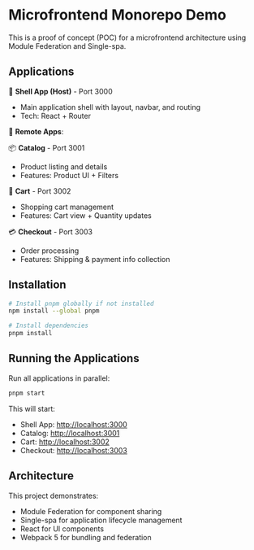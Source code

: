 # Microfrontend Monorepo Demo

This is a proof of concept (POC) for a microfrontend architecture using Module Federation and Single-spa.

## Applications

🧭 **Shell App (Host)** - Port 3000
- Main application shell with layout, navbar, and routing
- Tech: React + Router

🧩 **Remote Apps**:

📦 **Catalog** - Port 3001
- Product listing and details
- Features: Product UI + Filters

🛒 **Cart** - Port 3002
- Shopping cart management
- Features: Cart view + Quantity updates

💳 **Checkout** - Port 3003
- Order processing
- Features: Shipping & payment info collection

## Installation

```bash
# Install pnpm globally if not installed
npm install --global pnpm

# Install dependencies
pnpm install
```

## Running the Applications

Run all applications in parallel:
```bash
pnpm start
```

This will start:
- Shell App: [http://localhost:3000](http://localhost:3000)
- Catalog: [http://localhost:3001](http://localhost:3001)
- Cart: [http://localhost:3002](http://localhost:3002)
- Checkout: [http://localhost:3003](http://localhost:3003)

## Architecture

This project demonstrates:
- Module Federation for component sharing
- Single-spa for application lifecycle management
- React for UI components
- Webpack 5 for bundling and federation 